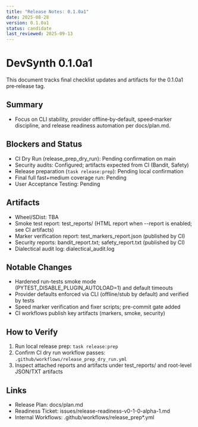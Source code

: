 ```yaml
---
title: "Release Notes: 0.1.0a1"
date: 2025-08-28
version: 0.1.0a1
status: candidate
last_reviewed: 2025-09-13
---
```


# DevSynth 0.1.0a1

This document tracks final checklist updates and artifacts for the 0.1.0a1 pre‑release tag.

## Summary
- Focus on CLI stability, provider offline‑by‑default, speed‑marker discipline, and release readiness automation per docs/plan.md.

## Blockers and Status
- CI Dry Run (release_prep_dry_run): Pending confirmation on main
- Security audits: Configured; artifacts expected from CI (Bandit, Safety)
- Release preparation (`task release:prep`): Pending local confirmation
- Final full fast+medium coverage run: Pending
- User Acceptance Testing: Pending

## Artifacts
- Wheel/SDist: TBA
- Smoke test report: test_reports/ (HTML report when --report is enabled; see CI artifacts)
- Marker verification report: test_markers_report.json (published by CI)
- Security reports: bandit_report.txt; safety_report.txt (published by CI)
- Dialectical audit log: dialectical_audit.log

## Notable Changes
- Hardened run-tests smoke mode (PYTEST_DISABLE_PLUGIN_AUTOLOAD=1) and default timeouts
- Provider defaults enforced via CLI (offline/stub by default) and verified by tests
- Speed marker verification and fixer scripts; pre-commit gate added
- CI workflows publish key artifacts (markers, smoke, security)

## How to Verify
1. Run local release prep: `task release:prep`
2. Confirm CI dry run workflow passes: `.github/workflows/release_prep_dry_run.yml`
3. Inspect attached reports and artifacts under test_reports/ and root-level JSON/TXT artifacts

## Links
- Release Plan: docs/plan.md
- Readiness Ticket: issues/release-readiness-v0-1-0-alpha-1.md
- Internal Workflows: .github/workflows/release_prep*.yml

